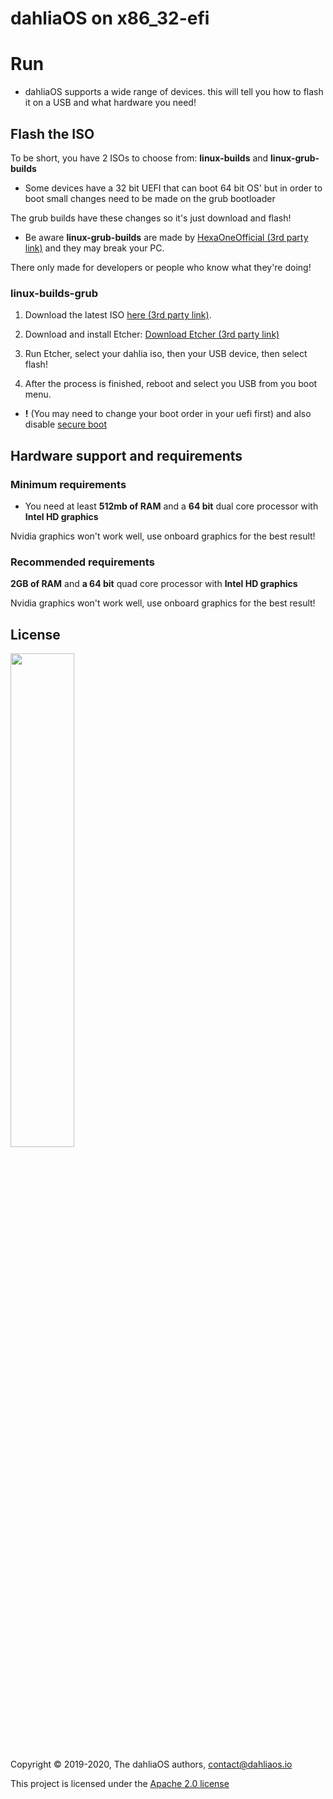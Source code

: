 # dahliaOS on x86_32-efi

# Run 

- dahliaOS supports a wide range of devices. this will tell you how to flash it on a USB and what hardware you need!

## Flash the ISO

To be short, you have 2 ISOs to choose from: **linux-builds** and **linux-grub-builds**

- Some devices have a 32 bit UEFI that can boot 64 bit OS' but in order to boot small changes need to be made on the grub bootloader

The grub builds have these changes so it's just download and flash!

- Be aware **linux-grub-builds** are made by [HexaOneOfficial (3rd party link)](https://github.com/HexaOneOfficial) and they may break your PC.

There only made for developers or people who know what they're doing!

### linux-builds-grub

1. Download the latest ISO [here (3rd party link)](https://github.com/HexaOneOfficial/dahliaos/releases/download/200830/DahliaOS200830.iso).

2. Download and install Etcher: [Download Etcher (3rd party link)](https://www.balena.io/etcher/)

3. Run Etcher, select your dahlia iso, then your USB device, then select flash!

4. After the process is finished, reboot and select you USB from you boot menu. 

- **!** (You may need to change your boot order in your uefi first) and also disable [secure boot](../assets/secure-boot/Disable-Secure-Boot.md)

## Hardware support and requirements

### Minimum requirements

- You need at least **512mb of RAM** and a **64 bit** dual core processor with **Intel HD graphics**

Nvidia graphics won't work well, use onboard graphics for the best result!

### Recommended requirements

**2GB of RAM** and **a 64 bit** quad core processor with **Intel HD graphics**

Nvidia graphics won't work well, use onboard graphics for the best result!

## License

<p align="left">
  <img width="45%" src="https://github.com/dahlia-os/brand/blob/master/Logo%20SVGs/dahliaOS%20logo%20with%20text%20(drop%20shadow).svg"
</p>

Copyright © 2019-2020, The dahliaOS authors, contact@dahliaos.io

This project is licensed under the [Apache 2.0 license](../LICENSE)
